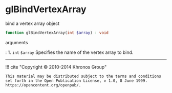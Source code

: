 # glBindVertexArray
bind a vertex array object

```php
function glBindVertexArray(int $array) : void
```



arguments

:    1. `int` `$array` Specifies the name of the vertex array to bind.



---
     

!!! cite "Copyright © 2010-2014 Khronos Group"

    This material may be distributed subject to the terms and conditions set forth in the Open Publication License, v 1.0, 8 June 1999. https://opencontent.org/openpub/.